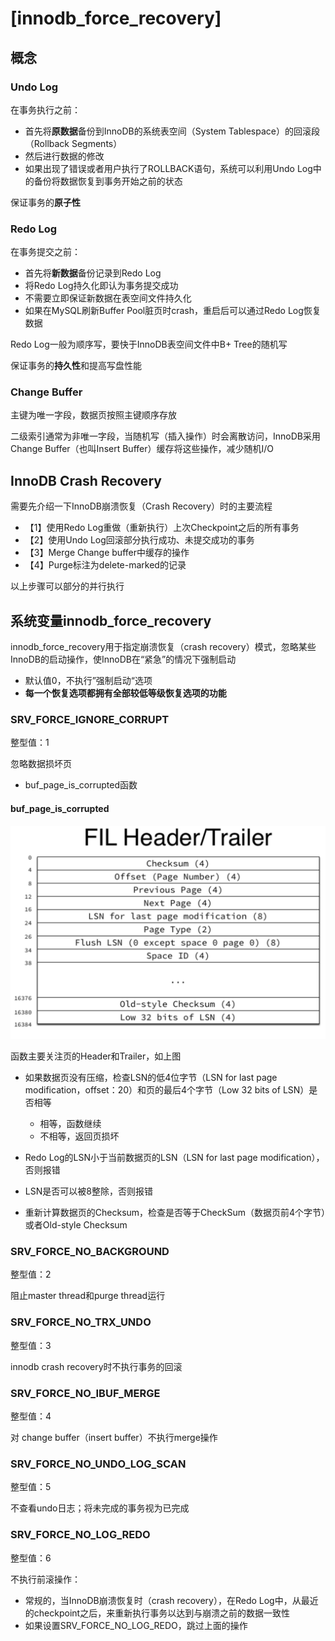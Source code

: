

# [innodb\_force\_recovery]

## 概念

### Undo Log

在事务执行之前：

*   首先将**原数据**备份到InnoDB的系统表空间（System Tablespace）的回滚段（Rollback Segments）
*   然后进行数据的修改
*   如果出现了错误或者用户执行了ROLLBACK语句，系统可以利用Undo Log中的备份将数据恢复到事务开始之前的状态

保证事务的**原子性**

### Redo Log

在事务提交之前：

*   首先将**新数据**备份记录到Redo Log
*   将Redo Log持久化即认为事务提交成功
*   不需要立即保证新数据在表空间文件持久化
*   如果在MySQL刷新Buffer Pool脏页时crash，重启后可以通过Redo Log恢复数据

Redo Log一般为顺序写，要快于InnoDB表空间文件中B+ Tree的随机写

保证事务的**持久性**和提高写盘性能

### Change Buffer

主键为唯一字段，数据页按照主键顺序存放

二级索引通常为非唯一字段，当随机写（插入操作）时会离散访问，InnoDB采用Change Buffer（也叫Insert Buffer）缓存将这些操作，减少随机I/O

## InnoDB Crash Recovery

需要先介绍一下InnoDB崩溃恢复（Crash Recovery）时的主要流程

*   【1】使用Redo Log重做（重新执行）上次Checkpoint之后的所有事务
*   【2】使用Undo Log回滚部分执行成功、未提交成功的事务
*   【3】Merge Change buffer中缓存的操作
*   【4】Purge标注为delete-marked的记录

以上步骤可以部分的并行执行

## 系统变量innodb\_force\_recovery

innodb\_force\_recovery用于指定崩溃恢复（crash recovery）模式，忽略某些InnoDB的启动操作，使InnoDB在“紧急”的情况下强制启动

*   默认值0，不执行”强制启动“选项
*   **每一个恢复选项都拥有全部较低等级恢复选项的功能**

### SRV\_FORCE\_IGNORE\_CORRUPT

整型值：1

忽略数据损坏页

*   buf\_page\_is\_corrupted函数

#### buf\_page\_is\_corrupted

![](assets/1591579379-7d43e38b1581c6a77d5007cb844b9855.png)

函数主要关注页的Header和Trailer，如上图

*   如果数据页没有压缩，检查LSN的低4位字节（LSN for last page modification，offset：20）和页的最后4个字节（Low 32 bits of LSN）是否相等
    *   相等，函数继续
    *   不相等，返回页损坏
*   Redo Log的LSN小于当前数据页的LSN（LSN for last page modification），否则报错
*   LSN是否可以被8整除，否则报错
    
*   重新计算数据页的Checksum，检查是否等于CheckSum（数据页前4个字节）或者Old-style Checksum

### SRV\_FORCE\_NO\_BACKGROUND

整型值：2

阻止master thread和purge thread运行

### SRV\_FORCE\_NO\_TRX\_UNDO

整型值：3

innodb crash recovery时不执行事务的回滚

### SRV\_FORCE\_NO\_IBUF\_MERGE

整型值：4

对 change buffer（insert buffer）不执行merge操作

### SRV\_FORCE\_NO\_UNDO\_LOG\_SCAN

整型值：5

不查看undo日志；将未完成的事务视为已完成

### SRV\_FORCE\_NO\_LOG\_REDO

整型值：6

不执行前滚操作：

*   常规的，当InnoDB崩溃恢复时（crash recovery），在Redo Log中，从最近的checkpoint之后，来重新执行事务以达到与崩溃之前的数据一致性
*   如果设置SRV\_FORCE\_NO\_LOG\_REDO，跳过上面的操作




